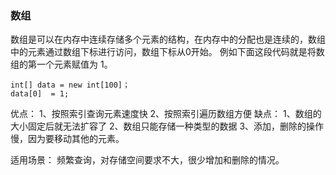### 数组
数组是可以在内存中连续存储多个元素的结构，在内存中的分配也是连续的，数组中的元素通过数组下标进行访问，数组下标从0开始。
例如下面这段代码就是将数组的第一个元素赋值为 1。 
``` 
int[] data = new int[100]；
data[0]  = 1;
``` 
优点： 
1、按照索引查询元素速度快 
2、按照索引遍历数组方便 
缺点： 
1、数组的大小固定后就无法扩容了 
2、数组只能存储一种类型的数据 
3、添加，删除的操作慢，因为要移动其他的元素。

适用场景： 
频繁查询，对存储空间要求不大，很少增加和删除的情况。